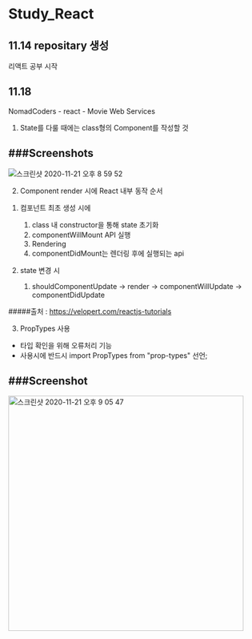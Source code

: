 # Study_React

## 11.14 repositary 생성
리액트 공부 시작

## 11.18
NomadCoders - react - Movie Web Services
1) State를 다룰 때에는 class형의 Component를 작성할 것

###Screenshots
------------
![스크린샷 2020-11-21 오후 8 59 52](https://user-images.githubusercontent.com/61345090/99876792-8078ea80-2c3c-11eb-904f-1403619bbba5.png)

2) Component render 시에 React 내부 동작 순서
1. 컴포넌트 최초 생성 시에
    1. class 내 constructor을 통해 state 초기화
    2. componentWillMount API 실행
    3. Rendering
    4. componentDidMount는 렌더링 후에 실행되는 api
    
2. state 변경 시
    1. shouldComponentUpdate -> render -> componentWillUpdate -> componentDidUpdate
    
    
#####출처 : https://velopert.com/reactjs-tutorials

3. PropTypes 사용
* 타입 확인을 위해 오류처리 기능
* 사용시에 반드시 import PropTypes from "prop-types" 선언;

###Screenshot
----------
<img width="470" alt="스크린샷 2020-11-21 오후 9 05 47" src="https://user-images.githubusercontent.com/61345090/99876884-54119e00-2c3d-11eb-9109-0338690a1605.png">

